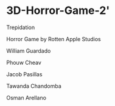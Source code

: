 # 3D-Horror-Game-2'
Trepidation

Horror Game by Rotten Apple Studios


William Guardado

Phouw Cheav

Jacob Pasillas

Tawanda Chandomba

Osman Arellano

